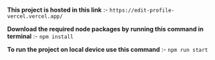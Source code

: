 **This project is hosted in this link** :- `https://edit-profile-vercel.vercel.app/`

**Download the required node packages by running this command in terminal** :- `npm install`

**To run the project on local device use this command** :- `npm run start`

